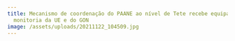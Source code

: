 ```yaml
---
title: Mecanismo de coordenação do PAANE ao nível de Tete recebe equipa de
  monitoria da UE e do GON
image: /assets/uploads/20211122_104509.jpg
---
```

